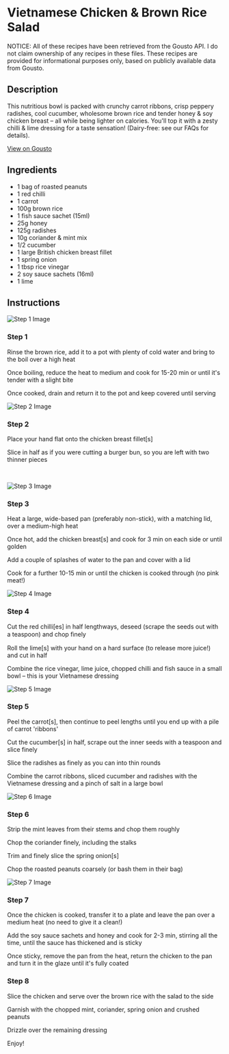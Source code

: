 # Vietnamese Chicken & Brown Rice Salad

NOTICE: All of these recipes have been retrieved from the Gousto API. I do not claim ownership of any recipes in these files. These recipes are provided for informational purposes only, based on publicly available data from Gousto.

## Description

This nutritious bowl is packed with crunchy carrot ribbons, crisp peppery radishes, cool cucumber, wholesome brown rice and tender honey & soy chicken breast – all while being lighter on calories. You'll top it with a zesty chilli & lime dressing for a taste sensation! (Dairy-free: see our FAQs for details).

[View on Gousto](https://www.gousto.co.uk/recipes/cookbook/vietnamese-chicken-brown-rice-salad)

## Ingredients

- 1 bag of roasted peanuts
- 1 red chilli
- 1 carrot
- 100g brown rice
- 1 fish sauce sachet (15ml)
- 25g honey
- 125g radishes
- 10g coriander & mint mix
- 1/2 cucumber
- 1 large British chicken breast fillet
- 1 spring onion
- 1 tbsp rice vinegar
- 2 soy sauce sachets (16ml)
- 1 lime

## Instructions

![Step 1 Image](https://production-media.gousto.co.uk/cms/recipe-step-image/1501.-step-1-x200.jpg)

### Step 1

Rinse the brown rice, add it to a pot with plenty of cold water and bring to the boil over a high heat


Once boiling, reduce the heat to medium and cook for 15-20 min or until it's tender with a slight bite


Once cooked, drain and return it to the pot and keep covered until serving

![Step 2 Image](https://production-media.gousto.co.uk/cms/recipe-step-image/1501.-step-2-x200.jpg)

### Step 2

Place your hand flat onto the chicken breast fillet<span class="text-danger">[s]</span>


Slice in half as if you were cutting a burger bun, so you are left with two thinner pieces


&nbsp;

![Step 3 Image](https://production-media.gousto.co.uk/cms/recipe-step-image/1501.-step-3-x200.jpg)

### Step 3

Heat a large, wide-based pan (preferably non-stick), with a matching lid, over a medium-high heat


Once hot, add the chicken breast<span class="text-danger">[s]</span> and cook for 3 min on each side or until golden


Add a couple of splashes of water to the pan and cover with a lid


Cook for a further 10-15 min or until the chicken is cooked through (no pink meat!)

![Step 4 Image](https://production-media.gousto.co.uk/cms/recipe-step-image/1501.-step-4-x200.jpg)

### Step 4

Cut the red&nbsp;chilli<span class="text-danger">[es]</span> in half lengthways, deseed (scrape the seeds out with a teaspoon) and chop ﬁnely


Roll the lime<span class="text-danger">[s]</span> with your hand on a hard surface (to release more juice!) and cut in half


Combine the rice vinegar, lime juice, chopped chilli&nbsp;and&nbsp;fish sauce&nbsp;in a small bowl &ndash; this is your Vietnamese dressing

![Step 5 Image](https://production-media.gousto.co.uk/cms/recipe-step-image/1501.-step-5-x200.jpg)

### Step 5

Peel the carrot<span class="text-danger">[s]</span><span class="text-danger">,</span> then continue to peel lengths until you end up with a pile of carrot 'ribbons'


Cut the cucumber<span class="text-danger">[s]</span> in half, scrape out the inner seeds with a teaspoon and slice finely


Slice the radishes as finely as you can into thin rounds


Combine the carrot ribbons, sliced cucumber and radishes with the Vietnamese dressing and a pinch of salt&nbsp;in a large bowl&nbsp;

![Step 6 Image](https://production-media.gousto.co.uk/cms/recipe-step-image/1501.-step-6-x200.jpg)

### Step 6

Strip the mint leaves from their stems and chop them roughly


Chop the coriander finely, including the stalks


Trim and finely slice the spring onion<span class="text-danger">[s]</span>


Chop the roasted peanuts coarsely (or bash them in their bag)

![Step 7 Image](https://production-media.gousto.co.uk/cms/recipe-step-image/1501.-step-7-x200.jpg)

### Step 7

Once the&nbsp;chicken&nbsp;is cooked, transfer it to a plate and leave the pan over a medium heat (no need to give it a clean!)


Add the soy sauce sachets&nbsp;and&nbsp;honey&nbsp;and cook for 2-3 min, stirring all the time, until the sauce has thickened and is sticky


Once sticky, remove the pan from the heat, return the chicken to the pan and turn it in the glaze until it's fully coated

### Step 8

Slice the chicken and serve over the brown rice with the salad to the side


Garnish with the chopped mint,&nbsp;coriander, spring onion&nbsp;and crushed peanuts&nbsp;


Drizzle over the remaining&nbsp;dressing


Enjoy!

